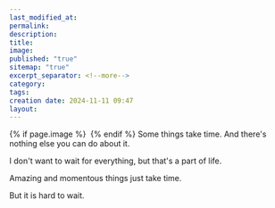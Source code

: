 ```yaml
---
last_modified_at: 
permalink: 
description: 
title: 
image: 
published: "true"
sitemap: "true"
excerpt_separator: <!--more-->
category: 
tags: 
creation date: 2024-11-11 09:47
layout:
---
```



{% if page.image %} <img src="{{ page.image }}" alt=""> {% endif %}
Some things take time. And there's nothing else you can do about it. 

I don't want to wait for everything, but that's a part of life. 

Amazing and momentous things just take time. 

But it is hard to wait. 